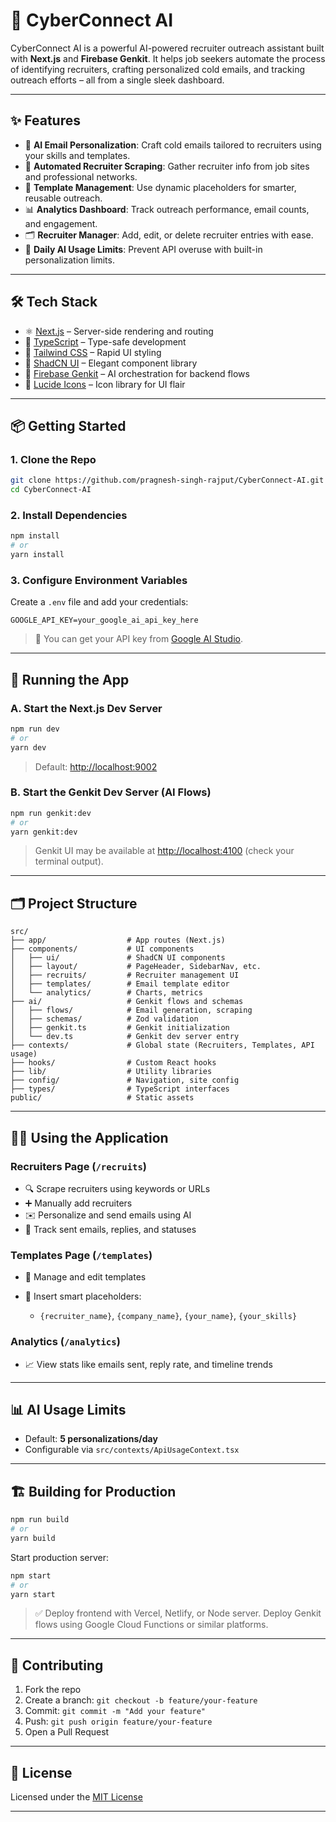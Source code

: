 
# 🚀 CyberConnect AI

CyberConnect AI is a powerful AI-powered recruiter outreach assistant built with **Next.js** and **Firebase Genkit**. It helps job seekers automate the process of identifying recruiters, crafting personalized cold emails, and tracking outreach efforts – all from a single sleek dashboard.

---

## ✨ Features

* 🎯 **AI Email Personalization**: Craft cold emails tailored to recruiters using your skills and templates.
* 🧠 **Automated Recruiter Scraping**: Gather recruiter info from job sites and professional networks.
* 🧩 **Template Management**: Use dynamic placeholders for smarter, reusable outreach.
* 📊 **Analytics Dashboard**: Track outreach performance, email counts, and engagement.
* 🗂 **Recruiter Manager**: Add, edit, or delete recruiter entries with ease.
* 🔐 **Daily AI Usage Limits**: Prevent API overuse with built-in personalization limits.

---

## 🛠 Tech Stack

* ⚛️ [Next.js](https://nextjs.org/) – Server-side rendering and routing
* 🧬 [TypeScript](https://www.typescriptlang.org/) – Type-safe development
* 💨 [Tailwind CSS](https://tailwindcss.com/) – Rapid UI styling
* 🧱 [ShadCN UI](https://ui.shadcn.com/) – Elegant component library
* 🧠 [Firebase Genkit](https://firebase.google.com/genkit) – AI orchestration for backend flows
* 🧿 [Lucide Icons](https://lucide.dev/) – Icon library for UI flair

---

## 📦 Getting Started

### 1. Clone the Repo

```bash
git clone https://github.com/pragnesh-singh-rajput/CyberConnect-AI.git
cd CyberConnect-AI
```

### 2. Install Dependencies

```bash
npm install
# or
yarn install
```

### 3. Configure Environment Variables

Create a `.env` file and add your credentials:

```env
GOOGLE_API_KEY=your_google_ai_api_key_here
```

> 📝 You can get your API key from [Google AI Studio](https://makersuite.google.com/).

---

## 🧪 Running the App

### A. Start the Next.js Dev Server

```bash
npm run dev
# or
yarn dev
```

> Default: [http://localhost:9002](http://localhost:9002)

### B. Start the Genkit Dev Server (AI Flows)

```bash
npm run genkit:dev
# or
yarn genkit:dev
```

> Genkit UI may be available at [http://localhost:4100](http://localhost:4100) (check your terminal output).

---

## 🗂 Project Structure

```
src/
├── app/                  # App routes (Next.js)
├── components/           # UI components
│   ├── ui/               # ShadCN UI components
│   ├── layout/           # PageHeader, SidebarNav, etc.
│   ├── recruits/         # Recruiter management UI
│   ├── templates/        # Email template editor
│   └── analytics/        # Charts, metrics
├── ai/                   # Genkit flows and schemas
│   ├── flows/            # Email generation, scraping
│   ├── schemas/          # Zod validation
│   ├── genkit.ts         # Genkit initialization
│   └── dev.ts            # Genkit dev server entry
├── contexts/             # Global state (Recruiters, Templates, API usage)
├── hooks/                # Custom React hooks
├── lib/                  # Utility libraries
├── config/               # Navigation, site config
├── types/                # TypeScript interfaces
public/                   # Static assets
```

---

## 🧑‍💼 Using the Application

### Recruiters Page (`/recruits`)

* 🔍 Scrape recruiters using keywords or URLs
* ➕ Manually add recruiters
* ✉️ Personalize and send emails using AI
* 🧾 Track sent emails, replies, and statuses

### Templates Page (`/templates`)

* 📄 Manage and edit templates
* 🧠 Insert smart placeholders:

  * `{recruiter_name}`, `{company_name}`, `{your_name}`, `{your_skills}`

### Analytics (`/analytics`)

* 📈 View stats like emails sent, reply rate, and timeline trends

---

## 📊 AI Usage Limits

* Default: **5 personalizations/day**
* Configurable via `src/contexts/ApiUsageContext.tsx`

---

## 🏗 Building for Production

```bash
npm run build
# or
yarn build
```

Start production server:

```bash
npm start
# or
yarn start
```

> ✅ Deploy frontend with Vercel, Netlify, or Node server. Deploy Genkit flows using Google Cloud Functions or similar platforms.

---

## 🤝 Contributing

1. Fork the repo
2. Create a branch: `git checkout -b feature/your-feature`
3. Commit: `git commit -m "Add your feature"`
4. Push: `git push origin feature/your-feature`
5. Open a Pull Request

---

## 📄 License

Licensed under the [MIT License](LICENSE)

---